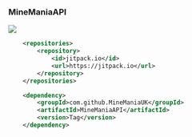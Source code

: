 ### MineManiaAPI

[![](https://jitpack.io/v/MineManiaUK/MineManiaAPI.svg)](https://jitpack.io/#MineManiaUK/MineManiaAPI)

```xml
    <repositories>
        <repository>
            <id>jitpack.io</id>
            <url>https://jitpack.io</url>
        </repository>
    </repositories>
```
```xml
    <dependency>
        <groupId>com.github.MineManiaUK</groupId>
        <artifactId>MineManiaAPI</artifactId>
        <version>Tag</version>
    </dependency>
```